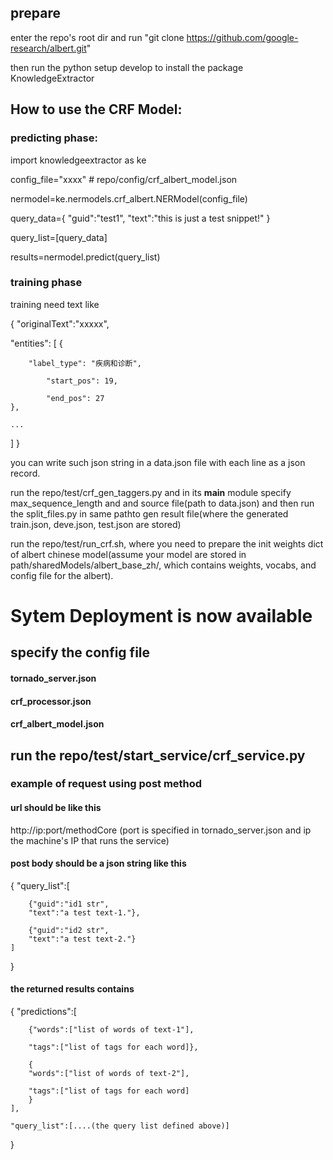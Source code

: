 ## prepare

enter the repo's root dir and run "git clone https://github.com/google-research/albert.git"

then run the python setup develop to install the package  KnowledgeExtractor

## How to use the CRF Model:

### predicting phase: 

import knowledgeextractor as ke

config_file="xxxx" # repo/config/crf_albert_model.json

nermodel=ke.nermodels.crf_albert.NERModel(config_file)

query_data={
        "guid":"test1",
        "text":"this is just a test snippet!"
    }

query_list=[query_data]

results=nermodel.predict(query_list)


### training phase
training need text like 

{
"originalText":"xxxxx",

"entities":
[
    {
        
        "label_type": "疾病和诊断",

            "start_pos": 19,

            "end_pos": 27
    },
    
    ...
]
}

you can write such json string in a data.json file with each line as a json record.

run the repo/test/crf_gen_taggers.py  and in its __main__ module specify max_sequence_length and and source file(path to data.json) and then run the split_files.py in same pathto gen result file(where the generated train.json, deve.json, test.json are stored)

run the repo/test/run_crf.sh, where you need to prepare the init weights dict of albert chinese model(assume your model are stored in path/sharedModels/albert_base_zh/, which contains weights, vocabs, and config file for the albert).

# Sytem Deployment is now available
## specify the config file
#### tornado_server.json
#### crf_processor.json
#### crf_albert_model.json

## run the repo/test/start_service/crf_service.py

### example of request using post method
#### url should be like this
http://ip:port/methodCore (port is specified in tornado_server.json and ip the machine's IP that runs the service)

#### post body should be a json string like this
{
    "query_list":[

        {"guid":"id1 str",
        "text":"a test text-1."},

        {"guid":"id2 str",
        "text":"a test text-2."}
    ]
}

#### the returned results contains
{
    "predictions":[

        {"words":["list of words of text-1"],

        "tags":["list of tags for each word]},

        {
        "words":["list of words of text-2"],

        "tags":["list of tags for each word]
        }
    ],

    "query_list":[....(the query list defined above)]
}